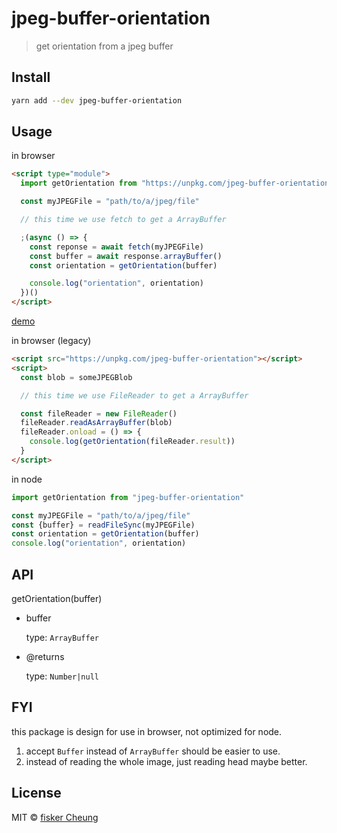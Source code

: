 # jpeg-buffer-orientation

> get orientation from a jpeg buffer

## Install

```sh
yarn add --dev jpeg-buffer-orientation
```

## Usage

in browser

```html
<script type="module">
  import getOrientation from "https://unpkg.com/jpeg-buffer-orientation?module"

  const myJPEGFile = "path/to/a/jpeg/file"

  // this time we use fetch to get a ArrayBuffer

  ;(async () => {
    const reponse = await fetch(myJPEGFile)
    const buffer = await response.arrayBuffer()
    const orientation = getOrientation(buffer)

    console.log("orientation", orientation)
  })()
</script>
```

[demo](https://fisker.github.com/jpeg-buffer-orientation)

in browser (legacy)

```html
<script src="https://unpkg.com/jpeg-buffer-orientation"></script>
<script>
  const blob = someJPEGBlob

  // this time we use FileReader to get a ArrayBuffer

  const fileReader = new FileReader()
  fileReader.readAsArrayBuffer(blob)
  fileReader.onload = () => {
    console.log(getOrientation(fileReader.result))
  }
</script>
```

in node

```js
import getOrientation from "jpeg-buffer-orientation"

const myJPEGFile = "path/to/a/jpeg/file"
const {buffer} = readFileSync(myJPEGFile)
const orientation = getOrientation(buffer)
console.log("orientation", orientation)
```

## API

getOrientation(buffer)

- buffer

  type: `ArrayBuffer`

- @returns

  type: `Number|null`

## FYI

this package is design for use in browser, not optimized for node.

1. accept `Buffer` instead of `ArrayBuffer` should be easier to use.
2. instead of reading the whole image, just reading head maybe better.

## License

MIT © [fisker Cheung](https://github.com/fisker)
